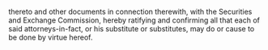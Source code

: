 thereto  and  other  documents  in  connection  therewith,  with  the  Securities  and  Exchange  Commission,  hereby  ratifying  and
confirming all that each of said attorneys-in-fact, or his substitute or substitutes, may do or cause to be done by virtue hereof.